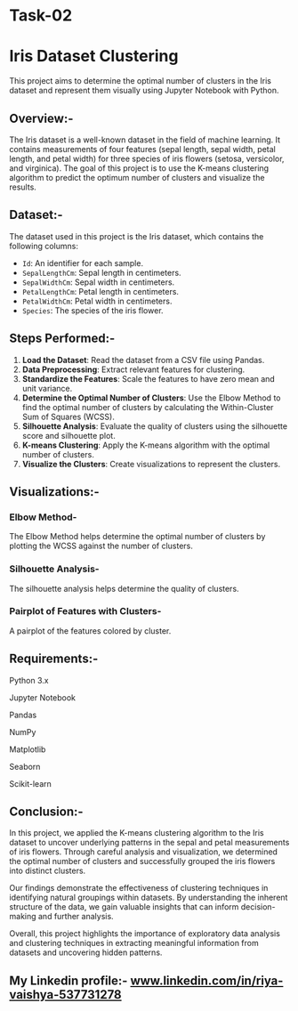 # Task-02

# Iris Dataset Clustering

This project aims to determine the optimal number of clusters in the Iris dataset and represent them visually using Jupyter Notebook with Python.

## Overview:-

The Iris dataset is a well-known dataset in the field of machine learning. It contains measurements of four features (sepal length, sepal width, petal length, and petal width) for three species of iris flowers (setosa, versicolor, and virginica). The goal of this project is to use the K-means clustering algorithm to predict the optimum number of clusters and visualize the results.

## Dataset:-

The dataset used in this project is the Iris dataset, which contains the following columns:

- `Id`: An identifier for each sample.
- `SepalLengthCm`: Sepal length in centimeters.
- `SepalWidthCm`: Sepal width in centimeters.
- `PetalLengthCm`: Petal length in centimeters.
- `PetalWidthCm`: Petal width in centimeters.
- `Species`: The species of the iris flower.

## Steps Performed:-

1. **Load the Dataset**: Read the dataset from a CSV file using Pandas.
2. **Data Preprocessing**: Extract relevant features for clustering.
3. **Standardize the Features**: Scale the features to have zero mean and unit variance.
4. **Determine the Optimal Number of Clusters**: Use the Elbow Method to find the optimal number of clusters by calculating the Within-Cluster Sum of Squares (WCSS).
5. **Silhouette Analysis**: Evaluate the quality of clusters using the silhouette score and silhouette plot.
6. **K-means Clustering**: Apply the K-means algorithm with the optimal number of clusters.
7. **Visualize the Clusters**: Create visualizations to represent the clusters.

## Visualizations:-

### Elbow Method-

The Elbow Method helps determine the optimal number of clusters by plotting the WCSS against the number of clusters.

### Silhouette Analysis-

The silhouette analysis helps determine the quality of clusters.

### Pairplot of Features with Clusters-

A pairplot of the features colored by cluster.

## Requirements:-

Python 3.x

Jupyter Notebook

Pandas

NumPy

Matplotlib

Seaborn

Scikit-learn

## Conclusion:-

In this project, we applied the K-means clustering algorithm to the Iris dataset to uncover underlying patterns in the sepal and petal measurements of iris flowers. Through careful analysis and visualization, we determined the optimal number of clusters and successfully grouped the iris flowers into distinct clusters.

Our findings demonstrate the effectiveness of clustering techniques in identifying natural groupings within datasets. By understanding the inherent structure of the data, we gain valuable insights that can inform decision-making and further analysis.

Overall, this project highlights the importance of exploratory data analysis and clustering techniques in extracting meaningful information from datasets and uncovering hidden patterns.

## My Linkedin profile:- www.linkedin.com/in/riya-vaishya-537731278
